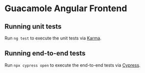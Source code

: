 # Guacamole Angular Frontend

## Running unit tests

Run `ng test` to execute the unit tests via [Karma](https://karma-runner.github.io).

## Running end-to-end tests

Run `npx cypress open` to execute the end-to-end tests via [Cypress](https://www.cypress.io/).

